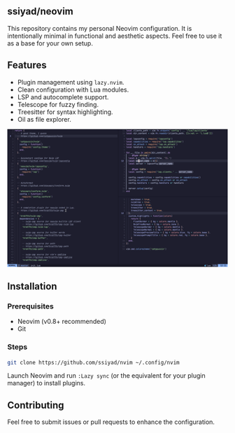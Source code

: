 ## ssiyad/neovim
This repository contains my personal Neovim configuration. It is intentionally
minimal in functional and aesthetic aspects. Feel free to use it as a base for
your own setup.

## Features
- Plugin management using `lazy.nvim`.
- Clean configuration with Lua modules.
- LSP and autocomplete support.
- Telescope for fuzzy finding.
- Treesitter for syntax highlighting.
- Oil as file explorer.

![](./screenshot.png)

## Installation
### Prerequisites
- Neovim (v0.8+ recommended)
- Git

### Steps
```sh
git clone https://github.com/ssiyad/nvim ~/.config/nvim
```
Launch Neovim and run `:Lazy sync` (or the equivalent for your plugin manager) to install plugins.

## Contributing
Feel free to submit issues or pull requests to enhance the configuration.
